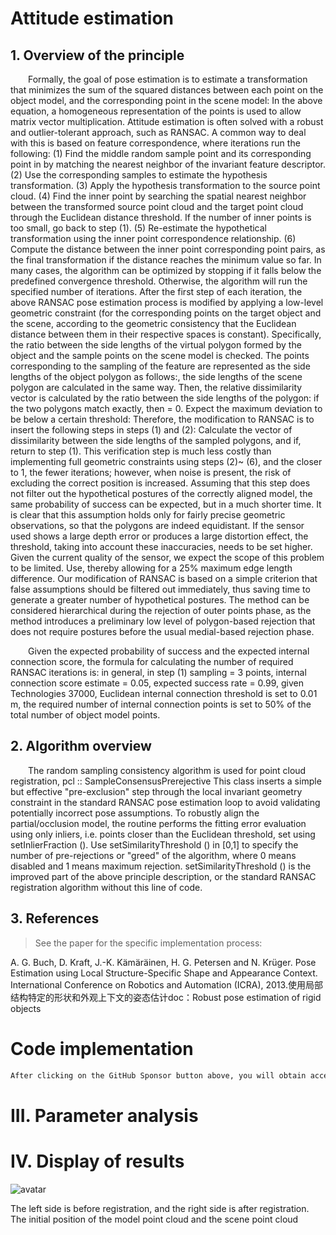 #  Attitude estimation 

##  1. Overview of the principle 

   Formally, the goal of pose estimation is to estimate a transformation that minimizes the sum of the squared distances between each point on the object model, and the corresponding point in the scene model: In the above equation, a homogeneous representation of the points is used to allow matrix vector multiplication. Attitude estimation is often solved with a robust and outlier-tolerant approach, such as RANSAC. A common way to deal with this is based on feature correspondence, where iterations run the following: (1) Find the middle random sample point and its corresponding point in by matching the nearest neighbor of the invariant feature descriptor. (2) Use the corresponding samples to estimate the hypothesis transformation. (3) Apply the hypothesis transformation to the source point cloud. (4) Find the inner point by searching the spatial nearest neighbor between the transformed source point cloud and the target point cloud through the Euclidean distance threshold. If the number of inner points is too small, go back to step (1). (5) Re-estimate the hypothetical transformation using the inner point correspondence relationship. (6) Compute the distance between the inner point corresponding point pairs, as the final transformation if the distance reaches the minimum value so far. In many cases, the algorithm can be optimized by stopping if it falls below the predefined convergence threshold. Otherwise, the algorithm will run the specified number of iterations. After the first step of each iteration, the above RANSAC pose estimation process is modified by applying a low-level geometric constraint (for the corresponding points on the target object and the scene, according to the geometric consistency that the Euclidean distance between them in their respective spaces is constant). Specifically, the ratio between the side lengths of the virtual polygon formed by the object and the sample points on the scene model is checked. The points corresponding to the sampling of the feature are represented as the side lengths of the object polygon as follows:, the side lengths of the scene polygon are calculated in the same way. Then, the relative dissimilarity vector is calculated by the ratio between the side lengths of the polygon: if the two polygons match exactly, then = 0. Expect the maximum deviation to be below a certain threshold: Therefore, the modification to RANSAC is to insert the following steps in steps (1) and (2): Calculate the vector of dissimilarity between the side lengths of the sampled polygons, and if, return to step (1). This verification step is much less costly than implementing full geometric constraints using steps (2)~ (6), and the closer to 1, the fewer iterations; however, when noise is present, the risk of excluding the correct position is increased. Assuming that this step does not filter out the hypothetical postures of the correctly aligned model, the same probability of success can be expected, but in a much shorter time. It is clear that this assumption holds only for fairly precise geometric observations, so that the polygons are indeed equidistant. If the sensor used shows a large depth error or produces a large distortion effect, the threshold, taking into account these inaccuracies, needs to be set higher. Given the current quality of the sensor, we expect the scope of this problem to be limited. Use, thereby allowing for a 25% maximum edge length difference. Our modification of RANSAC is based on a simple criterion that false assumptions should be filtered out immediately, thus saving time to generate a greater number of hypothetical postures. The method can be considered hierarchical during the rejection of outer points phase, as the method introduces a preliminary low level of polygon-based rejection that does not require postures before the usual medial-based rejection phase. 

   Given the expected probability of success and the expected internal connection score, the formula for calculating the number of required RANSAC iterations is: in general, in step (1) sampling = 3 points, internal connection score estimate = 0.05, expected success rate = 0.99, given Technologies 37000, Euclidean internal connection threshold is set to 0.01 m, the required number of internal connection points is set to 50% of the total number of object model points. 

##  2. Algorithm overview 

   The random sampling consistency algorithm is used for point cloud registration, pcl :: SampleConsensusPrerejective This class inserts a simple but effective "pre-exclusion" step through the local invariant geometry constraint in the standard RANSAC pose estimation loop to avoid validating potentially incorrect pose assumptions. To robustly align the partial/occlusion model, the routine performs the fitting error evaluation using only inliers, i.e. points closer than the Euclidean threshold, set using setInlierFraction (). Use setSimilarityThreshold () in [0,1] to specify the number of pre-rejections or "greed" of the algorithm, where 0 means disabled and 1 means maximum rejection. setSimilarityThreshold () is the improved part of the above principle description, or the standard RANSAC registration algorithm without this line of code. 

##  3. References 

>  See the paper for the specific implementation process:

A. G. Buch, D. Kraft, J.-K. Kämäräinen, H. G. Petersen and N. Krüger. Pose Estimation using Local Structure-Specific Shape and Appearance Context. International Conference on Robotics and Automation (ICRA), 2013.使用局部结构特定的形状和外观上下文的姿态估计doc：Robust pose estimation of rigid objects 

#  Code implementation 

  ```python  
After clicking on the GitHub Sponsor button above, you will obtain access permissions to my private code repository ( https://github.com/slowlon/my_code_bar ) to view this blog code. By searching the code number of this blog, you can find the code you need, code number is: 2024020309574128568
  ```  
#  III. Parameter analysis 

#  IV. Display of results 

 ![avatar]( 20210310194627334.png) 

 The left side is before registration, and the right side is after registration. The initial position of the model point cloud and the scene point cloud  

